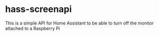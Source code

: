 # hass-screenapi
This is a simple API for Home Assistant to be able to turn off the monitor attached to a Raspberry Pi
